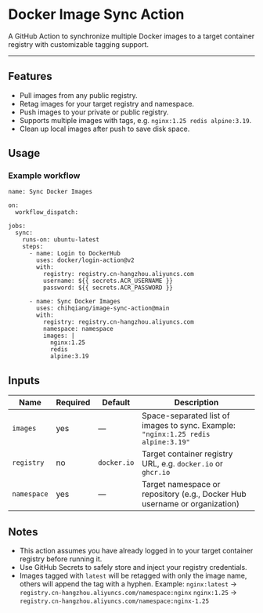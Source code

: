 # Docker Image Sync Action

A GitHub Action to synchronize multiple Docker images to a target container registry with customizable tagging support.

------

## Features

- Pull images from any public registry.
- Retag images for your target registry and namespace.
- Push images to your private or public registry.
- Supports multiple images with tags, e.g. `nginx:1.25 redis alpine:3.19`.
- Clean up local images after push to save disk space.

## Usage

### Example workflow

~~~
name: Sync Docker Images

on:
  workflow_dispatch:

jobs:
  sync:
    runs-on: ubuntu-latest
    steps:
      - name: Login to DockerHub
        uses: docker/login-action@v2
        with:
          registry: registry.cn-hangzhou.aliyuncs.com
          username: ${{ secrets.ACR_USERNAME }}
          password: ${{ secrets.ACR_PASSWORD }}

      - name: Sync Docker Images
        uses: chihqiang/image-sync-action@main
        with:
          registry: registry.cn-hangzhou.aliyuncs.com
          namespace: namespace
          images: |
            nginx:1.25
            redis
            alpine:3.19
~~~

## Inputs

| Name        | Required | Default     | Description                                                  |
| ----------- | -------- | ----------- | ------------------------------------------------------------ |
| `images`    | yes      | —           | Space-separated list of images to sync. Example: `"nginx:1.25 redis alpine:3.19"` |
| `registry`  | no       | `docker.io` | Target container registry URL, e.g. `docker.io` or `ghcr.io` |
| `namespace` | yes      | —           | Target namespace or repository (e.g., Docker Hub username or organization) |

## Notes

- This action assumes you have already logged in to your target container registry before running it.
- Use GitHub Secrets to safely store and inject your registry credentials.
- Images tagged with `latest` will be retagged with only the image name, others will append the tag with a hyphen.
   Example:
   `nginx:latest` → `registry.cn-hangzhou.aliyuncs.com/namespace:nginx`
   `nginx:1.25` → `registry.cn-hangzhou.aliyuncs.com/namespace:nginx-1.25`
